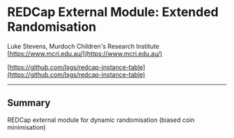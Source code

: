 # REDCap External Module: Extended Randomisation

Luke Stevens, Murdoch Children's Research Institute [https://www.mcri.edu.au/](https://www.mcri.edu.au/)

[https://github.com/lsgs/redcap-instance-table](https://github.com/lsgs/redcap-instance-table)
********************************************************************************
## Summary

REDCap external module for dynamic randomisation (biased coin minimisation)
